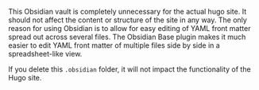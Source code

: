 This Obsidian vault is completely unnecessary for the actual hugo site. It should not affect the content or structure of the site in any way. The only reason for using Obsidian is to allow for easy editing of YAML front matter spread out across several files. The Obsidian Base plugin makes it much easier to edit YAML front matter of multiple files side by side in a spreadsheet-like view.

If you delete this `.obsidian` folder, it will not impact the functionality of the Hugo site.